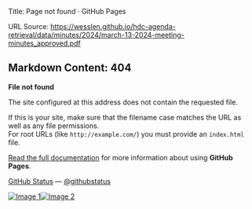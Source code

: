 Title: Page not found · GitHub Pages

URL Source: https://wesslen.github.io/hdc-agenda-retrieval/data/minutes/2024/march-13-2024-meeting-minutes_approved.pdf

Markdown Content:
404
---

**File not found**

The site configured at this address does not contain the requested file.

If this is your site, make sure that the filename case matches the URL as well as any file permissions.  
For root URLs (like `http://example.com/`) you must provide an `index.html` file.

[Read the full documentation](https://help.github.com/pages/) for more information about using **GitHub Pages**.

[GitHub Status](https://githubstatus.com/) — [@githubstatus](https://twitter.com/githubstatus)

[![Image 1](blob:https://wesslen.github.io/6691b6771aee6d71f28885ba1e6cb58e)](https://wesslen.github.io/)[![Image 2](blob:https://wesslen.github.io/a718d401a153f4ec3816bbbebdadb6c4)](https://wesslen.github.io/)
